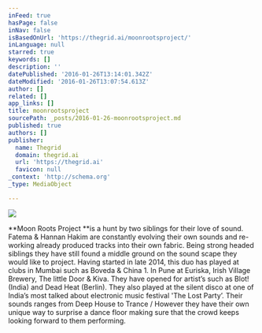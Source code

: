 ```yaml
---
inFeed: true
hasPage: false
inNav: false
isBasedOnUrl: 'https://thegrid.ai/moonrootsproject/'
inLanguage: null
starred: true
keywords: []
description: ''
datePublished: '2016-01-26T13:14:01.342Z'
dateModified: '2016-01-26T13:07:54.613Z'
author: []
related: []
app_links: []
title: moonrootsproject
sourcePath: _posts/2016-01-26-moonrootsproject.md
published: true
authors: []
publisher:
  name: Thegrid
  domain: thegrid.ai
  url: 'https://thegrid.ai'
  favicon: null
_context: 'http://schema.org'
_type: MediaObject

---
```

![](https://s3-us-west-2.amazonaws.com/the-grid-img/p/baccbd94991ff1cfa7766c3ff9b51f6a82eeb00b.jpg)

**Moon Roots Project **is a hunt by two siblings for their love of sound. Fatema & Hannan Hakim are constantly evolving their own sounds and re-working already produced tracks into their own fabric. Being strong headed siblings they have still found a middle ground on the sound scape they would like to project. Having started in late 2014, this duo has played at clubs in Mumbai such as Boveda & China 1\. In Pune at Euriska, Irish Village Brewery, The little Door & Kiva. They have opened for artistʼs such as Blot! (India) and Dead Heat (Berlin). They also played at the silent disco at one of Indiaʼs most talked about electronic music festival 'The Lost Partyʼ. Their sounds ranges from Deep House to Trance / However they have their own unique way to surprise a dance floor making sure that the crowd keeps looking forward to them performing.